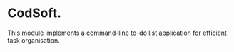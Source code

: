 # CodSoft.
This module implements a command-line to-do list application for efficient task organisation.
